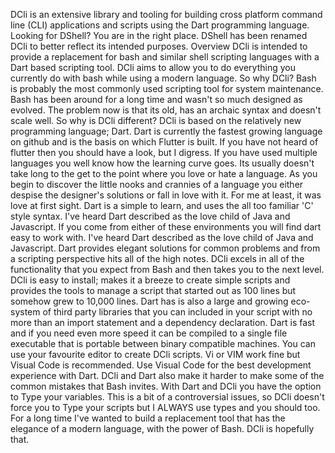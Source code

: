 DCli is an extensive library and tooling for building cross platform command line (CLI) applications and scripts using the Dart programming language.
Looking for DShell? You are in the right place.
DShell has been renamed DCli to better reflect its intended purposes. 
Overview
DCli is intended to provide a replacement for bash and similar shell scripting languages with a Dart based scripting tool.
DCli aims to allow you to do everything you currently do with bash while using a modern language.
So why DCli?
Bash is probably the most commonly used scripting tool for system maintenance. Bash has been around for a long time and wasn't so much designed as evolved. The problem now is that its old, has an archaic syntax and doesn't scale well.
So why is DCli different?
DCli is based on the relatively new programming language; Dart.
Dart is currently the fastest growing language on github and is the basis on which Flutter is built. If you have not heard of flutter then you should have a look, but I digress.
If you have used multiple languages you well know how the learning curve goes. Its usually doesn't take long to the get to the point where you love or hate a language. As you begin to discover the little nooks and crannies of a language you either despise the designer's solutions or fall in love with it.
For me at least, it was love at first sight.
Dart is a simple to learn, and uses the all too familiar 'C' style syntax. I've heard Dart described as the love child of Java and Javascript. If you come from either of these environments you will find dart easy to work with.
I've heard Dart described as the love child of Java and Javascript.
Dart provides elegant solutions for common problems and from a scripting perspective hits all of the high notes.
DCli excels in all of the functionality that you expect from Bash and then takes you to the next level.
DCli is easy to install; makes it a breeze to create simple scripts and provides the tools to manage a script that started out as 100 lines but somehow grew to 10,000 lines. 
Dart has is also a large and growing eco-system of third party libraries that you can included in your script with no more than an import statement and a dependency declaration.
Dart is fast and if you need even more speed it can be compiled to a single file executable that is portable between binary compatible machines.
You can use your favourite editor to create DCli scripts. Vi or VIM work fine but Visual Code is recommended.
Use Visual Code for the best development experience with Dart.
DCli and Dart also make it harder to make some of the common mistakes that Bash invites.
With Dart and DCli you have the option to Type your variables. This is a bit of a controversial issues, so DCli doesn't force you to Type your scripts but I ALWAYS use types and you should too.
For a long time I've wanted to build a replacement tool that has the elegance of a modern language, with the power of Bash.
DCli is hopefully that.

